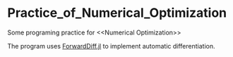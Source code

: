 # Practice_of_Numerical_Optimization
Some programing practice for &lt;&lt;Numerical Optimization>>

The program uses [ForwardDiff.jl](https://juliadiff.org/ForwardDiff.jl/stable/user/upgrade/ "ForwardDiff") to implement automatic differentiation. 
